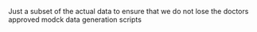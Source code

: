 Just a subset of the actual data to ensure that we do not lose the doctors 
approved modck data generation scripts
